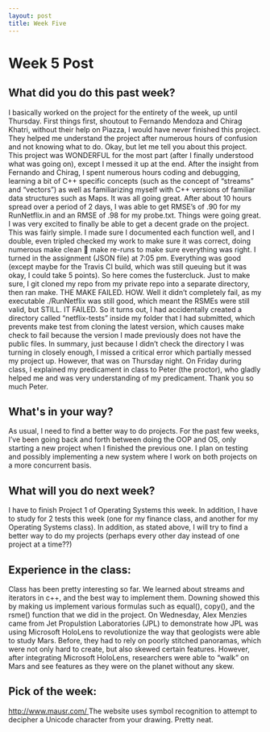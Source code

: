 ```yaml
---
layout: post
title: Week Five
---
```


<h1> Week 5 Post </h1>
<h2>What did you do this past week? </h2>
I basically worked on the project for the entirety of the week, up until Thursday. First things first, shoutout to Fernando Mendoza and Chirag Khatri, without their help on Piazza, I would have never finished this project. They helped me understand the project after numerous hours of confusion and not knowing what to do. Okay, but let me tell you about this project. This project was WONDERFUL for the most part (after I finally understood what was going on), except I messed it up at the end. After the insight from Fernando and Chirag, I spent numerous hours coding and debugging, learning a bit of C++ specific concepts (such as the concept of “streams” and “vectors”) as well as familiarizing myself with C++ versions of familiar data structures such as Maps. It was all going great. After about 10 hours spread over a period of 2 days, I was able to get RMSE’s of .90 for my RunNetflix.in and an RMSE of .98 for my probe.txt. Things were going great. I was very excited to finally be able to get a decent grade on the project. This was fairly simple. I made sure I documented each function well, and I double, even tripled checked my work to make sure it was correct, doing numerous make clean  make re-runs to make sure everything was right. I turned in the assignment (JSON file) at 7:05 pm. Everything was good (except maybe for the Travis CI build, which was still queuing but it was okay, I could take 5 points). So here comes the fustercluck. Just to make sure, I git cloned my repo from my private repo into a separate directory, then ran make. THE MAKE FAILED. HOW. Well it didn’t completely fail, as my executable ./RunNetflix was still good, which meant the RSMEs were still valid, but STILL. IT FAILED. So it turns out, I had accidentally created a directory called “netflix-tests” inside my folder that I had submitted, which prevents make test from cloning the latest version, which causes make check to fail because the version I made previously does not have the public files. In summary, just because I didn’t check the directory I was turning in closely enough, I missed a critical error which partially messed my project up.  
However, that was on Thursday night. On Friday during class, I explained my predicament in class to Peter (the proctor), who gladly helped me and was very understanding of my predicament. Thank you so much Peter.
<h2>What's in your way?</h2>
As usual, I need to find a better way to do projects. For the past few weeks, I’ve been going back and forth between doing the OOP and OS, only starting a new project when I finished the previous one. I plan on testing and possibly implementing a new system where I work on both projects on a more concurrent basis.
<h2>What will you do next week?</h2>
I have to finish Project 1 of Operating Systems this week. In addition, I have to study for 2 tests this week (one for my finance class, and another for my Operating Systems class). In addition, as stated above, I will try to find a better way to do my projects (perhaps every other day instead of one project at a time??)
<h2>Experience in the class:</h2>
Class has been pretty interesting so far. We learned about streams and iterators in c++, and the best way to implement them. Downing showed this by making us implement various formulas such as equal(), copy(), and the rsme() function that we did in the project. On Wednesday, Alex Menzies came from Jet Propulstion Laboratories (JPL) to demonstrate how JPL was using Microsoft HoloLens to revolutionize the way that geologists were able to study Mars. Before, they had to rely on poorly stitched panoramas, which were not only hard to create, but also skewed certain features. However, after integrating Microsoft HoloLens, researchers were able to “walk” on Mars and see features as they were on the planet without any skew.
<h2>Pick of the week:</h2>
<a href = " http://www.mausr.com/ "> http://www.mausr.com/ </a>
The website uses symbol recognition to attempt to decipher a Unicode character from your drawing. Pretty neat.
